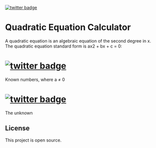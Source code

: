 [![twitter badge](https://www.gstatic.com/education/formulas2/443397389/en/quadratic_equation.svg)](https://github.com/ittid/Quadratic-Equation-Calculator)
# Quadratic Equation Calculator
A quadratic equation is an algebraic equation of the second degree in x. The quadratic equation standard form is ax2 + bx + c = 0:
# [![twitter badge](https://www.gstatic.com/education/formulas2/443397389/en/quadratic_equation_abc.svg)](https://github.com/ittid/Quadratic-Equation-Calculator)
Known numbers, where a ≠ 0
# [![twitter badge](https://www.gstatic.com/education/formulas2/443397389/en/quadratic_equation_x.svg)](https://github.com/ittid/Quadratic-Equation-Calculator) 
The unknown

## License
This project is open source.


